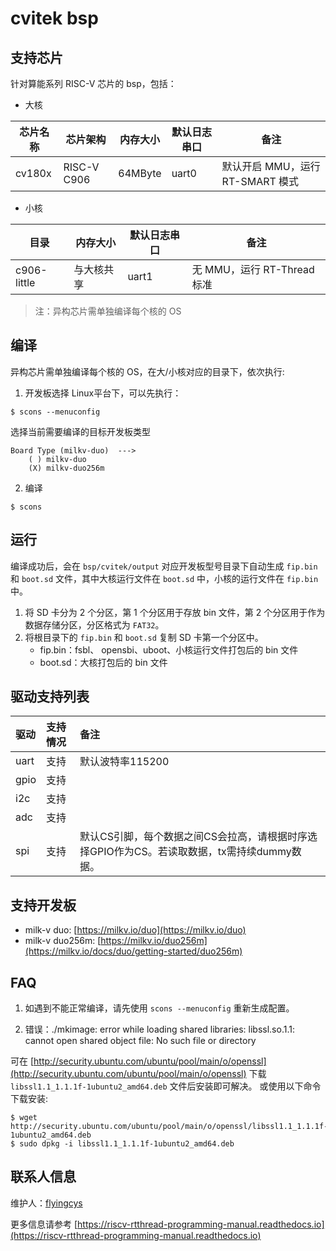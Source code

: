 # cvitek bsp


## 支持芯片
针对算能系列 RISC-V 芯片的 bsp，包括：

- 大核

| 芯片名称 | 芯片架构 | 内存大小 | 默认日志串口 | 备注 |
| ------- | ------- |------- | -------- | -------- |
| cv180x | RISC-V C906 | 64MByte | uart0 | 默认开启 MMU，运行 RT-SMART 模式 |

- 小核

| 目录 | 内存大小 | 默认日志串口 | 备注 |
| ---- | ------- | -------- | --- |
| c906-little | 与大核共享 | uart1 | 无 MMU，运行 RT-Thread 标准 |

> 注：异构芯片需单独编译每个核的 OS

## 编译
异构芯片需单独编译每个核的 OS，在大/小核对应的目录下，依次执行:

1. 开发板选择
Linux平台下，可以先执行：
```shell
$ scons --menuconfig
```

选择当前需要编译的目标开发板类型
```shell
Board Type (milkv-duo)  --->
    ( ) milkv-duo
    (X) milkv-duo256m
```

2. 编译
```shell
$ scons
```

## 运行

编译成功后，会在 `bsp/cvitek/output` 对应开发板型号目录下自动生成 `fip.bin` 和 `boot.sd` 文件，其中大核运行文件在 `boot.sd` 中，小核的运行文件在 `fip.bin` 中。

1. 将 SD 卡分为 2 个分区，第 1 个分区用于存放 bin 文件，第 2 个分区用于作为数据存储分区，分区格式为 `FAT32`。
2. 将根目录下的 `fip.bin` 和 `boot.sd` 复制 SD 卡第一个分区中。
	- fip.bin：fsbl、 opensbi、uboot、小核运行文件打包后的 bin 文件
	- boot.sd：大核打包后的 bin 文件

## 驱动支持列表

| 驱动 | 支持情况 | 备注              |
| :--- | :------- | :---------------- |
| uart | 支持     | 默认波特率115200 |
| gpio | 支持 |  |
| i2c  | 支持 |  |
| adc | 支持 |  |
| spi | 支持 | 默认CS引脚，每个数据之间CS会拉高，请根据时序选择GPIO作为CS。若读取数据，tx需持续dummy数据。|

## 支持开发板
- milk-v duo: [https://milkv.io/duo](https://milkv.io/duo)
- milk-v duo256m: [https://milkv.io/duo256m](https://milkv.io/docs/duo/getting-started/duo256m)

## FAQ
1. 如遇到不能正常编译，请先使用 `scons --menuconfig` 重新生成配置。

2. 错误：./mkimage: error while loading shared libraries: libssl.so.1.1: cannot open shared object file: No such file or directory

可在 [http://security.ubuntu.com/ubuntu/pool/main/o/openssl](http://security.ubuntu.com/ubuntu/pool/main/o/openssl) 下载 `libssl1.1_1.1.1f-1ubuntu2_amd64.deb` 文件后安装即可解决。
或使用以下命令下载安装:
```shell
$ wget http://security.ubuntu.com/ubuntu/pool/main/o/openssl/libssl1.1_1.1.1f-1ubuntu2_amd64.deb
$ sudo dpkg -i libssl1.1_1.1.1f-1ubuntu2_amd64.deb
```

## 联系人信息

维护人：[flyingcys](https://github.com/flyingcys)

更多信息请参考 [https://riscv-rtthread-programming-manual.readthedocs.io](https://riscv-rtthread-programming-manual.readthedocs.io)